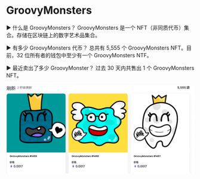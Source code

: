 # GroovyMonsters

▶ 什么是 GroovyMonsters？
GroovyMonsters 是一个 NFT（非同质代币）集合。存储在区块链上的数字艺术品集合。

▶ 有多少 GroovyMonsters 代币？
总共有 5,555 个 GroovyMonsters NFT。目前，32 位所有者的钱包中至少有一个 GroovyMonsters NTF。

▶ 最近卖出了多少 GroovyMonster？
过去 30 天内共售出 1 个 GroovyMonsters NFT。

![nft](4231.png)
